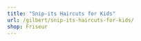 ```yaml
---
title: "Snip-its Haircuts for Kids"
url: /gilbert/snip-its-haircuts-for-kids/
shop: Friseur
---
```

